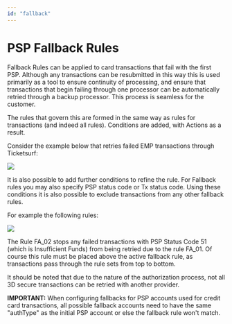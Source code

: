 ```yaml
---
id: "fallback"
---
```


# PSP Fallback Rules

Fallback Rules can be applied to card transactions that fail with the first PSP. Although any transactions can be resubmitted in this way this is used primarily as a tool to ensure continuity of processing, and ensure that transactions that begin failing through one processor can be automatically retried through a backup processor.  This process is seamless for the customer.

The rules that govern this are formed in the same way as rules for transactions (and indeed all rules).  Conditions are added, with Actions as a result.

Consider the example below that retries failed EMP transactions through Ticketsurf:

![](/img/rulesettings/RulesFallback/1.png)

It is also possible to add further conditions to refine the rule.  For Fallback rules you may also specify PSP status code or Tx status code. Using these conditions it is also possible to exclude transactions from any other fallback rules.

For example the following rules:

![](/img/rulesettings/RulesFallback/2.png)

The Rule FA_02 stops any failed transactions with PSP Status Code 51 (which is Insufficient Funds) from being retried due to the rule FA_01. Of course this rule must be placed above the active fallback rule, as transactions pass through the rule sets from top to bottom.

It should be noted that due to the nature of the authorization process, not all 3D secure transactions can be retried with another provider.

**IMPORTANT:** When configuring fallbacks for PSP accounts used for credit card transactions, all possible fallback accounts need to have the same "authType" as the initial PSP account or else the fallback rule won't match.
